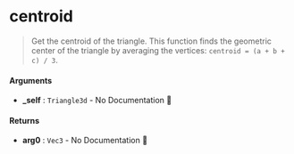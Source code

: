 # centroid

>  Get the centroid of the triangle.
>  This function finds the geometric center of the triangle by averaging the vertices:
>  `centroid = (a + b + c) / 3`.

#### Arguments

- **\_self** : `Triangle3d` \- No Documentation 🚧

#### Returns

- **arg0** : `Vec3` \- No Documentation 🚧